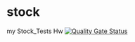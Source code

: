 # stock
my Stock_Tests Hw
[![Quality Gate Status](https://sonarcloud.io/api/project_badges/measure?project=rus-sto_Jis4RUS&metric=alert_status)](https://sonarcloud.io/dashboard?id=rus-sto_Jis4RUS)
